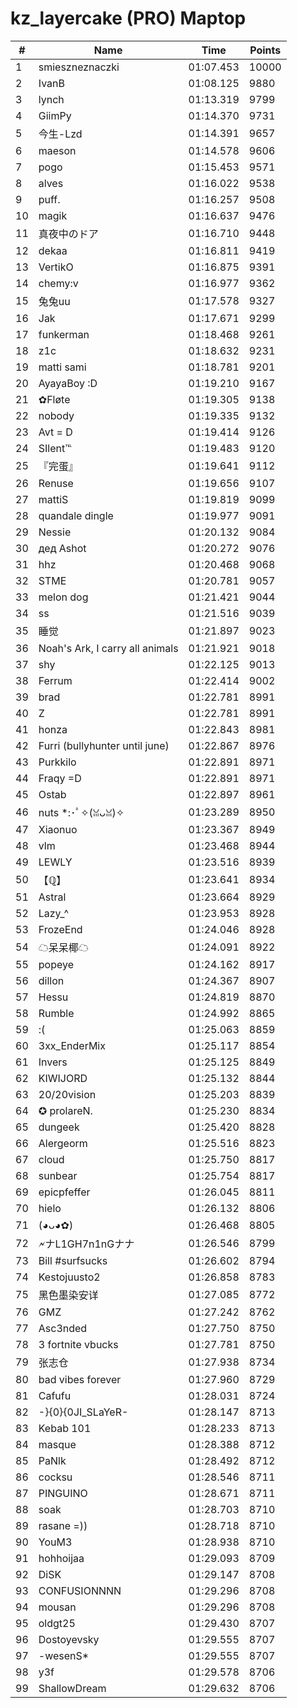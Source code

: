 # kz_layercake (PRO) Maptop

|  # | Name | Time | Points |
|-------------- | -------------- | -------------- | -------------- | 
| 1 | smieszneznaczki | 01:07.453 | 10000 | 
| 2 | IvanB | 01:08.125 | 9880 | 
| 3 | lynch | 01:13.319 | 9799 | 
| 4 | GiimPy | 01:14.370 | 9731 | 
| 5 | 今生-Lzd | 01:14.391 | 9657 | 
| 6 | maeson | 01:14.578 | 9606 | 
| 7 | pogo | 01:15.453 | 9571 | 
| 8 | alves | 01:16.022 | 9538 | 
| 9 | puff. | 01:16.257 | 9508 | 
| 10 | magik | 01:16.637 | 9476 | 
| 11 | 真夜中のドア | 01:16.710 | 9448 | 
| 12 | dekaa | 01:16.811 | 9419 | 
| 13 | VertikO | 01:16.875 | 9391 | 
| 14 | chemy:v | 01:16.977 | 9362 | 
| 15 | 兔兔uu | 01:17.578 | 9327 | 
| 16 | Jak | 01:17.671 | 9299 | 
| 17 | funkerman | 01:18.468 | 9261 | 
| 18 | z1c | 01:18.632 | 9231 | 
| 19 | matti sami | 01:18.781 | 9201 | 
| 20 | AyayaBoy :D | 01:19.210 | 9167 | 
| 21 | ✿Fløte | 01:19.305 | 9138 | 
| 22 | nobody | 01:19.335 | 9132 | 
| 23 | Avt = D | 01:19.414 | 9126 | 
| 24 | SIlent℡ | 01:19.483 | 9120 | 
| 25 | 『完蛋』 | 01:19.641 | 9112 | 
| 26 | Renuse | 01:19.656 | 9107 | 
| 27 | mattiS | 01:19.819 | 9099 | 
| 28 | quandale dingle | 01:19.977 | 9091 | 
| 29 | Nessie | 01:20.132 | 9084 | 
| 30 | дед Ashot | 01:20.272 | 9076 | 
| 31 | hhz | 01:20.468 | 9068 | 
| 32 | STME | 01:20.781 | 9057 | 
| 33 | melon dog | 01:21.421 | 9044 | 
| 34 | ss | 01:21.516 | 9039 | 
| 35 | 睡觉 | 01:21.897 | 9023 | 
| 36 | Noah's Ark, I carry all animals | 01:21.921 | 9018 | 
| 37 | shy | 01:22.125 | 9013 | 
| 38 | Ferrum | 01:22.414 | 9002 | 
| 39 | brad | 01:22.781 | 8991 | 
| 40 | Z | 01:22.781 | 8991 | 
| 41 | honza | 01:22.843 | 8981 | 
| 42 | Furri (bullyhunter until june) | 01:22.867 | 8976 | 
| 43 | Purkkilo | 01:22.891 | 8971 | 
| 44 | Fraqy =D | 01:22.891 | 8971 | 
| 45 | Ostab | 01:22.897 | 8961 | 
| 46 | nuts *:･ﾟ✧(ꈍᴗꈍ)✧ | 01:23.289 | 8950 | 
| 47 | Xiaonuo | 01:23.367 | 8949 | 
| 48 | vlm | 01:23.468 | 8944 | 
| 49 | LEWLY | 01:23.516 | 8939 | 
| 50 | 【ℚ】 | 01:23.641 | 8934 | 
| 51 | Astral | 01:23.664 | 8929 | 
| 52 | Lazy_^ | 01:23.953 | 8928 | 
| 53 | FrozeEnd | 01:24.046 | 8928 | 
| 54 | ☁呆呆椰☁ | 01:24.091 | 8922 | 
| 55 | popeye | 01:24.162 | 8917 | 
| 56 | dillon | 01:24.367 | 8907 | 
| 57 | Hessu | 01:24.819 | 8870 | 
| 58 | Rumble | 01:24.992 | 8865 | 
| 59 | :( | 01:25.063 | 8859 | 
| 60 | 3xx_EnderMix | 01:25.117 | 8854 | 
| 61 | Invers | 01:25.125 | 8849 | 
| 62 | KIWIJORD | 01:25.132 | 8844 | 
| 63 | 20/20vision | 01:25.203 | 8839 | 
| 64 | ✪ prolareN. | 01:25.230 | 8834 | 
| 65 | dungeek | 01:25.420 | 8828 | 
| 66 | Alergeorm | 01:25.516 | 8823 | 
| 67 | cloud | 01:25.750 | 8817 | 
| 68 | sunbear | 01:25.754 | 8817 | 
| 69 | epicpfeffer | 01:26.045 | 8811 | 
| 70 | hielo | 01:26.132 | 8806 | 
| 71 | (◕ᴗ◕✿) | 01:26.468 | 8805 | 
| 72 | 🗲ナL1GH7n1nGナナ | 01:26.546 | 8799 | 
| 73 | Bill #surfsucks | 01:26.602 | 8794 | 
| 74 | Kestojuusto2 | 01:26.858 | 8783 | 
| 75 | 黑色墨染安详 | 01:27.085 | 8772 | 
| 76 | GMZ | 01:27.242 | 8762 | 
| 77 | Asc3nded | 01:27.750 | 8750 | 
| 78 | 3 fortnite vbucks | 01:27.781 | 8750 | 
| 79 | 张志仓 | 01:27.938 | 8734 | 
| 80 | bad vibes forever | 01:27.960 | 8729 | 
| 81 | Cafufu | 01:28.031 | 8724 | 
| 82 | -}{0}{0JI_SLaYeR- | 01:28.147 | 8713 | 
| 83 | Kebab 101 | 01:28.233 | 8713 | 
| 84 | masque | 01:28.388 | 8712 | 
| 85 | PaNlk | 01:28.492 | 8712 | 
| 86 | cocksu | 01:28.546 | 8711 | 
| 87 | PINGUINO | 01:28.671 | 8711 | 
| 88 | soak | 01:28.703 | 8710 | 
| 89 | rasane =)) | 01:28.718 | 8710 | 
| 90 | YouM3 <CS2 Enjoyer> | 01:28.938 | 8710 | 
| 91 | hohhoijaa | 01:29.093 | 8709 | 
| 92 | DiSK | 01:29.147 | 8708 | 
| 93 | CONFUSIONNNN | 01:29.296 | 8708 | 
| 94 | mousan | 01:29.296 | 8708 | 
| 95 | oldgt25 | 01:29.430 | 8707 | 
| 96 | Dostoyevsky | 01:29.555 | 8707 | 
| 97 | -wesenS* | 01:29.555 | 8707 | 
| 98 | y3f | 01:29.578 | 8706 | 
| 99 | ShallowDream | 01:29.632 | 8706 | 

